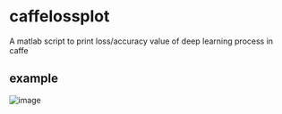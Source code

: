 # caffelossplot
A matlab script to print loss/accuracy value of deep learning process in caffe  

## example

![image](https://github.com/bobauditore/caffelossplot/blob/master/train_img/Alexnet_train_loss_accuracy.png)
